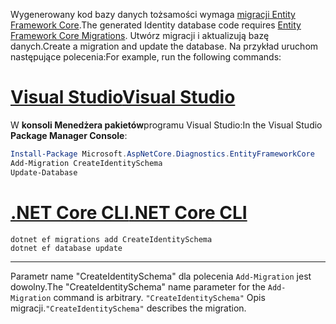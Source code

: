 <span data-ttu-id="11f05-101">Wygenerowany kod bazy danych tożsamości wymaga [migracji Entity Framework Core](/ef/core/managing-schemas/migrations/).</span><span class="sxs-lookup"><span data-stu-id="11f05-101">The generated Identity database code requires [Entity Framework Core Migrations](/ef/core/managing-schemas/migrations/).</span></span> <span data-ttu-id="11f05-102">Utwórz migracji i aktualizują bazę danych.</span><span class="sxs-lookup"><span data-stu-id="11f05-102">Create a migration and update the database.</span></span> <span data-ttu-id="11f05-103">Na przykład uruchom następujące polecenia:</span><span class="sxs-lookup"><span data-stu-id="11f05-103">For example, run the following commands:</span></span>

# <a name="visual-studio"></a>[<span data-ttu-id="11f05-104">Visual Studio</span><span class="sxs-lookup"><span data-stu-id="11f05-104">Visual Studio</span></span>](#tab/visual-studio)

<span data-ttu-id="11f05-105">W **konsoli Menedżera pakietów**programu Visual Studio:</span><span class="sxs-lookup"><span data-stu-id="11f05-105">In the Visual Studio **Package Manager Console**:</span></span>

```powershell
Install-Package Microsoft.AspNetCore.Diagnostics.EntityFrameworkCore
Add-Migration CreateIdentitySchema
Update-Database
```

# <a name="net-core-cli"></a>[<span data-ttu-id="11f05-106">.NET Core CLI</span><span class="sxs-lookup"><span data-stu-id="11f05-106">.NET Core CLI</span></span>](#tab/netcore-cli)

```dotnetcli
dotnet ef migrations add CreateIdentitySchema
dotnet ef database update
```

---

<span data-ttu-id="11f05-107">Parametr name "CreateIdentitySchema" dla polecenia `Add-Migration` jest dowolny.</span><span class="sxs-lookup"><span data-stu-id="11f05-107">The "CreateIdentitySchema" name parameter for the `Add-Migration` command is arbitrary.</span></span> <span data-ttu-id="11f05-108">`"CreateIdentitySchema"` Opis migracji.</span><span class="sxs-lookup"><span data-stu-id="11f05-108">`"CreateIdentitySchema"` describes the migration.</span></span>
